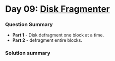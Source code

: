 # Day 09: [Disk Fragmenter](https://adventofcode.com/2024/day/9)

### Question Summary
- **Part 1** - Disk defragment one block at a time. 
- **Part 2** - defragment entire blocks. 

### Solution summary 

